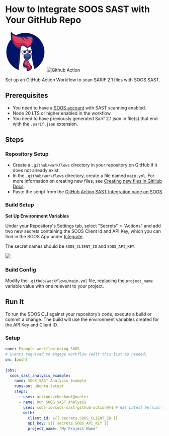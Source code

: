 # How to Integrate SOOS SAST with Your GitHub Repo

<div>
<img src="../assets/img/SOOS-Icon.png" alt="SOOS" width="128" height="128">
<img src="../assets/img/github-action.png" alt="Github Action" width="128" height="128">
</div>

Set up an GitHub Action Workflow to scan SARIF 2.1 files with SOOS SAST.

## Prerequisites

- You need to have a [SOOS account](https://app.soos.io/register) with SAST scanning enabled.
- Node 20 LTS or higher enabled in the workflow.
- You need to have previously generated Sarif 2.1 json in file(s) that end with the `.sarif.json` extension.

## Steps

### **Repository Setup**
* Create a `.github/workflows` directory in your repository on GitHub if it does not already exist.
* In the `.github/workflows` directory, create a file named `main.yml`. For more information on creating new files, see [Creating new files in GitHub Docs](https://docs.github.com/en/github/managing-files-in-a-repository/creating-new-files).
* Paste the script from the [GitHub Action SAST Integration page on SOOS](https://app.soos.io/integrate/sast?id=github-actions).

### **Build Setup**

**Set Up Environment Variables**

Under your Repository's Settings tab, select "Secrets" > "Actions" and add two new secrets containing the SOOS Client Id and API Key, which you can find in the SOOS App under [Integrate](https://app.soos.io/integrate).

The secret names should be `SOOS_CLIENT_ID` and `SOOS_API_KEY`.

<img src="../assets/img/github-action-envs.png">

### **Build Config**
Modify the `.github/workflows/main.yml` file, replacing the `project_name` variable value with one relevant to your project.

## Run It
To run the SOOS CLI against your repository’s code, execute a build or commit a change. The build will use the environment variables created for the API Key and Client ID.

### **Setup**

```yaml
name: Example workflow using SOOS
# Events required to engage workflow (edit this list as needed)
on: [push]

jobs:
  soos_sast_analysis_example:
    name: SOOS SAST Analysis Example
    runs-on: ubuntu-latest
    steps:
      - uses: actions/checkout@master
      - name: Run SOOS SAST Analysis
        uses: soos-io/soos-sast-github-action@v1 # GET Latest Version from https://github.com/marketplace/actions/soos-sast
        with:
          client_id: ${{ secrets.SOOS_CLIENT_ID }}
          api_key: ${{ secrets.SOOS_API_KEY }}
          project_name: "My Project Name"
```
